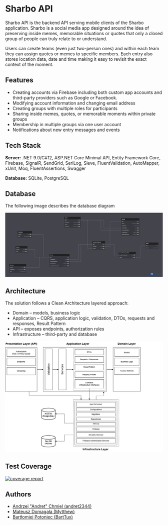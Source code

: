 
# Sharbo API

Sharbo API is the backend API serving mobile clients of the Sharbo application.
Sharbo is a social media app designed around the idea of preserving inside memes, memorable situations or quotes that only a closed group of people can truly relate to or understand.

Users can create teams (even just two-person ones) and within each team they can assign quotes or memes to specific members. Each entry also stores location data, date and time making it easy to revisit the exact context of the moment.


## Features

- Creating accounts via Firebase including both custom app accounts and third-party providers such as Google or Facebook.
- Modifying account information and changing email address
- Creating groups with multiple roles for participants
- Sharing inside memes, quotes, or memorable moments within private groups
- Membership in multiple groups via one user account
- Notifications about new entry messages and events


## Tech Stack

**Server:** .NET 9.0/C#12, ASP.NET Core Minimal API, Entity Framework Core, Firebase, SignalR, SendGrid, SeriLog, Sieve, FluentValidation, AutoMapper, xUnit, Moq, FluentAssertions, Swagger

**Database:** SQLite, PostgreSQL


## Database

The following image describes the database diagram

![The following image describes the database diagram](database_diagram.png)


## Architecture

The solution follows a Clean Architecture layered approach:

- Domain – models, business logic
- Application – CQRS, application logic, validation, DTOs, requests and responses, Result Pattern
- API – exposes endpoints, authorization rules
- Infrastructure – third-party and database

![The solution follows a Clean Architecture layered approach](architecture_diagram.png)


## Test Coverage


[![coverage report](https://gitlab.com/self-evolving/sharbo/sharbo-api/badges/main/coverage.svg)](https://gitlab.com/self-evolving/sharbo/sharbo-api/-/commits/main)


## Authors

- [Andrzej "Andret" Chmiel (andret2344)](https://gitlab.com/andret2344)
- [Mateusz Domagała (Mytthew)](https://gitlab.com/Mytthew)
- [Bartłomiej Potoniec (BartTux)](https://gitlab.com/BartTux)


